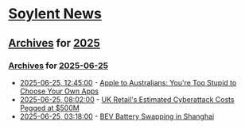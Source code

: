 # [Soylent News](../../../README.md)

## [Archives](../../index.md) for [2025](../index.md)

### [Archives](../../index.md) for [2025-06-25](index.md)

* [2025-06-25, 12:45:00](https://soylentnews.org/article.pl?sid=25/06/24/0336243&from=rss) - [Apple to Australians: You're Too Stupid to Choose Your Own Apps](https://soylentnews.org/article.pl?sid=25/06/24/0336243&from=rss)
* [2025-06-25, 08:02:00](https://soylentnews.org/article.pl?sid=25/06/24/0044241&from=rss) - [UK Retail's Estimated Cyberattack Costs Pegged at $500M](https://soylentnews.org/article.pl?sid=25/06/24/0044241&from=rss)
* [2025-06-25, 03:18:00](https://soylentnews.org/article.pl?sid=25/06/24/0039212&from=rss) - [BEV Battery Swapping in Shanghai](https://soylentnews.org/article.pl?sid=25/06/24/0039212&from=rss)

